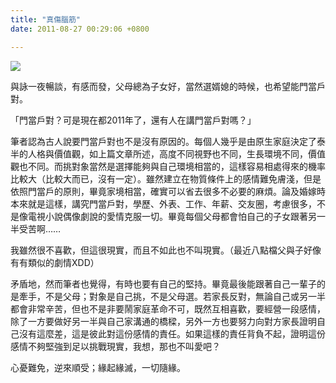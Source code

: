 ```yaml
---
title: "真傷腦筋"
date: 2011-08-27 00:29:06 +0800

---
```


![](/images/slum-area/12_195979051_m.jpg)
<p>與詠一夜暢談，有感而發，父母總為子女好，當然選婿媳的時候，也希望能門當戶對。</p><p>「門當戶對？可是現在都2011年了，還有人在講門當戶對嗎？」</p><p>筆者認為古人說要門當戶對也不是沒有原因的。每個人幾乎是由原生家庭決定了泰半的人格與價值觀，如上篇文章所述，高度不同視野也不同，生長環境不同，價值觀也不同。而挑對象當然是選擇能夠與自己環境相當的，這樣容易相處得來的機率比較大（比較大而已，沒有一定）。雖然建立在物質條件上的感情難免膚淺，但是依照門當戶的原則，畢竟家境相當，確實可以省去很多不必要的麻煩。論及婚嫁時本來就是這樣，講究門當戶對，學歷、外表、工作、年薪、交友圈，考慮很多，不是像電視小說偶像劇說的愛情克服一切。畢竟每個父母都會怕自己的子女跟著另一半受苦啊&hellip;&hellip;</p><p>我雖然很不喜歡，但這很現實，而且不如此也不叫現實。（最近八點檔父與子好像有有類似的劇情XDD）</p><p>矛盾地，然而筆者也覺得，有時也要有自己的堅持。畢竟最後能跟著自己一輩子的是牽手，不是父母；對象是自己挑，不是父母選。若家長反對，無論自己或另一半都會非常辛苦，但也不是非要鬧家庭革命不可，既然互相喜歡，要經營一段感情，除了一方要做好另一半與自己家溝通的橋樑，另外一方也要努力向對方家長證明自己沒有這麼差，這是彼此對這份感情的責任。如果這樣的責任背負不起，證明這份感情不夠堅強到足以挑戰現實，我想，那也不叫愛吧？</p><p>心憂難免，逆來順受；緣起緣滅，一切隨緣。</p>
